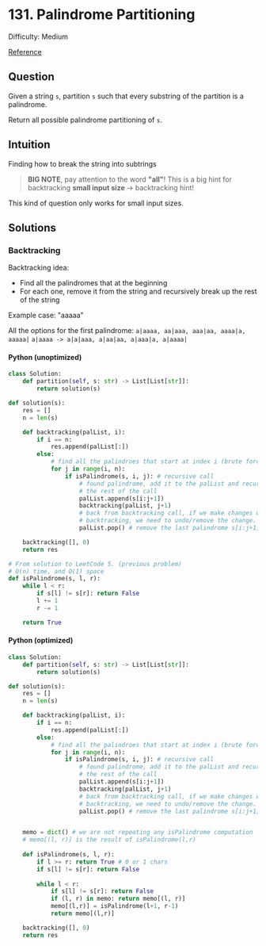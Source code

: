 # 131. Palindrome Partitioning
Difficulty: Medium

[Reference](https://leetcode.com/problems/palindrome-partitioning/)

## Question
Given a string `s`, partition `s` such that every substring of the partition is a palindrome.

Return all possible palindrome partitioning of `s`.

## Intuition
Finding how to break the string into subtrings

> **BIG NOTE**, pay attention to the word **"all"**! This is a big hint for backtracking
> **small input size** -> backtracking hint!

This kind of question only works for small input sizes.

## Solutions
### Backtracking
Backtracking idea: 
- Find all the palindromes that at the beginning
- For each one, remove it from the string and recursively break up the rest of the string

Example case:
"aaaaa"

All the options for the first palindrome:
`a|aaaa, aa|aaa, aaa|aa, aaaa|a, aaaaa|`
`a|aaaa -> a|a|aaa, a|aa|aa, a|aaa|a, a|aaaa|`
#### Python (unoptimized)
```py
class Solution:
    def partition(self, s: str) -> List[List[str]]:
        return solution(s)

def solution(s):
    res = []
    n = len(s)

    def backtracking(palList, i):
        if i == n:
            res.append(palList[:])
        else:
            # find all the palindroes that start at index i (brute force)
            for j in range(i, n):
                if isPalindrome(s, i, j): # recursive call
                    # found palindrome, add it to the palList and recurse for 
                    # the rest of the call
                    palList.append(s[i:j+1])
                    backtracking(palList, j+1)
                    # back from backtracking call, if we make changes while 
                    # backtracking, we need to undo/remove the change.
                    palList.pop() # remove the last palindrome s[i:j+1]

    backtracking([], 0)
    return res 

# From solution to LeetCode 5. (previous problem)
# O(n) time, and O(1) space
def isPalindrome(s, l, r):
    while l < r:
        if s[l] != s[r]: return False
        l += 1
        r -= 1

    return True
```

#### Python (optimized)
```py
class Solution:
    def partition(self, s: str) -> List[List[str]]:
        return solution(s)

def solution(s):
    res = []
    n = len(s)

    def backtracking(palList, i):
        if i == n:
            res.append(palList[:])
        else:
            # find all the palindroes that start at index i (brute force)
            for j in range(i, n):
                if isPalindrome(s, i, j): # recursive call
                    # found palindrome, add it to the palList and recurse for 
                    # the rest of the call
                    palList.append(s[i:j+1])
                    backtracking(palList, j+1)
                    # back from backtracking call, if we make changes while 
                    # backtracking, we need to undo/remove the change.
                    palList.pop() # remove the last palindrome s[i:j+1]


    memo = dict() # we are not repeating any isPalindrome computation
    # memo[(l, r)] is the result of isPalindrome(l,r)
 
    def isPalindrome(s, l, r):
        if l >= r: return True # 0 or 1 chars
        if s[l] != s[r]: return False
        
        while l < r:
            if s[l] != s[r]: return False
            if (l, r) in memo: return memo[(l, r)]
            memo[(l,r)] = isPalindrome(l+1, r-1)
            return memo[(l,r)]

    backtracking([], 0)
    return res 
```